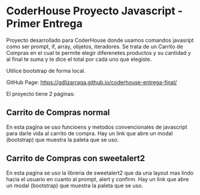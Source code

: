 # CoderHouse Proyecto Javascript - Primer Entrega

Proyecto desarrollado para CoderHouse donde usamos comandos javasript como ser prompt, if, array, objetos, iteradores. Se trata de un Carrito de Compras en el cual te permite elegir diferenetes productos y su cantidad y al final te suma y te dice el total por cada uno que elegiste.

Utilice bootstrap de forma local.

GitHub Page: https://gdlizarraga.github.io/coderhouse-entrega-final/

El proyecto tiene 2 páginas:

## Carrito de Compras normal

En esta pagina se uso funcioens y metodos convencionales de javascript para darle vida al carrito de compra.
Hay un link que abre un modal (bootstrap) que muestra la paleta que se uso.

## Carrito de Compras con sweetalert2

En esta pagina se uso la libreria de sweetalert2 que da una layout mas lindo hacia el usuario en cuanto al prompt, alert y confirm.
Hay un link que abre un modal (bootstrap) que muestra la paleta que se uso.
